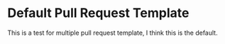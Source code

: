 # Default Pull Request Template
This is a test for multiple pull request template, I think this is the default.